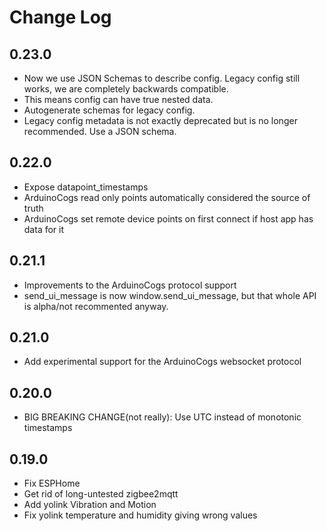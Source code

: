# Change Log

## 0.23.0

* Now we use JSON Schemas to describe config.  Legacy config still works, we are completely backwards compatible.
* This means config can have true nested data.
* Autogenerate schemas for legacy config.
* Legacy config metadata is not exactly deprecated but is no longer recommended. Use a JSON schema.

## 0.22.0

* Expose datapoint_timestamps
* ArduinoCogs read only points automatically considered the source of truth
* ArduinoCogs set remote device points on first connect if host app has data for it

## 0.21.1

* Improvements to the ArduinoCogs protocol support
* send_ui_message is now window.send_ui_message, but that whole API is alpha/not recommented anyway.

## 0.21.0

* Add experimental support for the ArduinoCogs websocket protocol

## 0.20.0

* BIG BREAKING CHANGE(not really): Use UTC instead of monotonic timestamps

## 0.19.0

* Fix ESPHome
* Get rid of long-untested zigbee2mqtt
* Add yolink Vibration and Motion
* Fix yolink temperature and humidity giving wrong values
